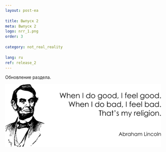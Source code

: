 ```yaml
---
layout: post-ea

title: Выпуск 2
meta: Выпуск 2
logo: nrr_1.png
order: 3

category: not_real_reality

lang: ru
ref: release_2
---
```


Обновление раздела.

<a data-fancybox="gallery" href="/img/programming/Lincoln.png"><img src="/img/programming/Lincoln.png" alt=""></a>
